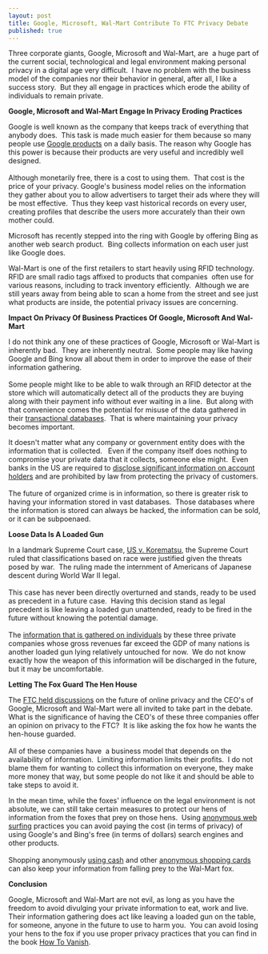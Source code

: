 ```yaml
---
layout: post
title: Google, Microsoft, Wal-Mart Contribute To FTC Privacy Debate
published: true
---
```

<p>Three corporate giants, Google, Microsoft and Wal-Mart, are  a huge part of the current social, technological and legal environment making personal privacy in a digital age very difficult.  I have no problem with the business model of the companies nor their behavior in general, after all, I like a success story.  But they all engage in practices which erode the ability of individuals to remain private.</p>
<p><strong>Google, Microsoft and Wal-Mart Engage In Privacy Eroding Practices</strong></p>
<p>Google is well known as the company that keeps track of everything that anybody does.  This task is made much easier for them because so many people use <a title="Google Voice" href="http://www.howtovanish.com/2009/10/the-good-the-bad-and-the-ugly-of-google-voice/" target="_blank">Google products</a> on a daily basis. The reason why Google has this power is because their products are very useful and incredibly well designed.  <br /><br /> Although monetarily free, there is a cost to using them.  That cost is the price of your privacy. Google's business model relies on the information they gather about you to allow advertisers to target their ads where they will be most effective.  Thus they keep vast historical records on every user, creating profiles that describe the users more accurately than their own mother could.</p>
<p>Microsoft has recently stepped into the ring with Google by offering Bing as another web search product.  Bing collects information on each user just like Google does.</p>
<p>Wal-Mart is one of the first retailers to start heavily using RFID technology.  RFID are small radio tags affixed to products that companies  often use for various reasons, including to track inventory efficiently.  Although we are still years away from being able to scan a home from the street and see just what products are inside, the potential privacy issues are concerning.</p>
<p><strong>Impact On Privacy Of Business Practices Of Google, Microsoft And Wal-Mart</strong></p>
<p>I do not think any one of these practices of Google, Microsoft or Wal-Mart is inherently bad.  They are inherently neutral.  Some people may like having Google and Bing know all about them in order to improve the ease of their information gathering. <br /><br /> Some people might like to be able to walk through an RFID detector at the store which will automatically detect all of the products they are buying along with their payment info without ever waiting in a line.  But along with that convenience comes the potential for misuse of the data gathered in their <a title="Transactional Databases" href="http://www.howtovanish.com/2009/11/transactional-databases-what-me-worry/" target="_blank">transactional databases</a>.  That is where maintaining your privacy becomes important.</p>
<p>It doesn't matter what any company or government entity does with the information that is collected.   Even if the company itself does nothing to compromise your private data that it collects, someone else might.  Even banks in the US are required to <a href="http://www.howtovanish.com/bankprivacyreport1">disclose significant information on account holders</a> and are prohibited by law from protecting the privacy of customers.  <br /><br />The future of organized crime is in information, so there is greater risk to having your information stored in vast databases.  Those databases where the information is stored can always be hacked, the information can be sold, or it can be subpoenaed.</p>
<p><strong>Loose Data Is A Loaded Gun</strong></p>
<p>In a landmark Supreme Court case, <a title="Korematsu" href="http://en.wikipedia.org/wiki/Korematsu_v._United_States" target="_blank">US v. Korematsu</a>, the Supreme Court ruled that classifications based on race were justified given the threats posed by war.  The ruling made the internment of Americans of Japanese descent during World War II legal. <br /><br /> This case has never been directly overturned and stands, ready to be used as precedent in a future case.  Having this decision stand as legal precedent is like leaving a loaded gun unattended, ready to be fired in the future without knowing the potential damage.  <br /><br />The <a href="http://www.howtovanish.com/LegalServices">information that is gathered on individuals</a> by these three private companies whose gross revenues far exceed the GDP of many nations is another loaded gun lying relatively untouched for now.  We do not know exactly how the weapon of this information will be discharged in the future, but it may be uncomfortable.</p>
<p><strong>Letting The Fox Guard The Hen House</strong></p>
<p>The <a title="FTC" href="http://www.nytimes.com/2009/12/08/business/media/08adco.html?_r=1" target="_blank">FTC held discussions</a> on the future of online privacy and the CEO's of Google, Microsoft and Wal-Mart were all invited to take part in the debate.   What is the significance of having the CEO's of these three companies offer an opinion on privacy to the FTC?  It is like asking the fox how he wants the hen-house guarded.  <br /><br />All of these companies have  a business model that depends on the availability of information.  Limiting information limits their profits.  I do not blame them for wanting to collect this information on everyone, they make more money that way, but some people do not like it and should be able to take steps to avoid it.</p>
<p>In the mean time, while the foxes' influence on the legal environment is not absolute, we can still take certain measures to protect our hens of information from the foxes that prey on those hens.  Using <a title="Anonymous Web Surfing" href="http://www.howtovanish.com/IdentityCloaker" target="_blank">anonymous web surfing</a> practices you can avoid paying the cost (in terms of privacy) of using Google's and Bing's free (in terms of dollars) search engines and other products. <br /><br /> Shopping anonymously <a title="Use Cash" href="http://www.howtovanish.com/2009/10/the-sweet-sound-of-cash/" target="_blank">using cash</a> and other <a title="Anonymous Shopping Cards" href="http://www.howtovanish.com/2009/11/electronic-privacy-an-anonymous-card-for-shopping-online/" target="_blank">anonymous shopping cards</a> can also keep your information from falling prey to the Wal-Mart fox.</p>
<p><strong>Conclusion</strong></p>
<p>Google, Microsoft and Wal-Mart are not evil, as long as you have the freedom to avoid divulging your private information to eat, work and live.  Their information gathering does act like leaving a loaded gun on the table, for someone, anyone in the future to use to harm you.  You can avoid losing your hens to the fox if you use proper privacy practices that you can find in the book <a href="http://www.howtovanish.com/HTVBook">How To Vanish</a>.</p>
